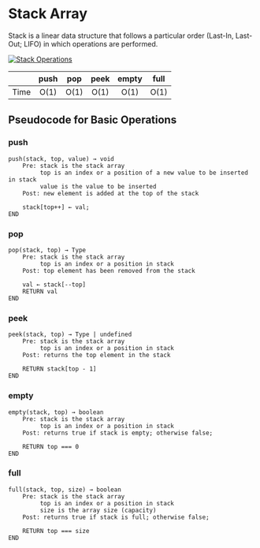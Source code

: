 # Stack Array

Stack is a linear data structure that follows a particular order (Last-In, Last-Out; LIFO) in which operations are performed.

<a href="https://www.programiz.com/dsa/stack"><img src="https://cdn.programiz.com/sites/tutorial2program/files/stack.png" title="programiz.com" alt="Stack Operations" /></a>

|      | push | pop  | peek | empty | full |
| :--: | :--: | :--: | :--: | :---: | :--: |
| Time | O(1) | O(1) | O(1) | O(1)  | O(1) |

## Pseudocode for Basic Operations

### push

```text
push(stack, top, value) → void
    Pre: stack is the stack array
         top is an index or a position of a new value to be inserted in stack
         value is the value to be inserted
    Post: new element is added at the top of the stack

    stack[top++] ← val;
END
```

### pop

```text
pop(stack, top) → Type
    Pre: stack is the stack array
         top is an index or a position in stack
    Post: top element has been removed from the stack

    val ← stack[--top]
    RETURN val
END
```

### peek

```text
peek(stack, top) → Type | undefined
    Pre: stack is the stack array
         top is an index or a position in stack
    Post: returns the top element in the stack

    RETURN stack[top - 1]
END
```

### empty

```text
empty(stack, top) → boolean
    Pre: stack is the stack array
         top is an index or a position in stack
    Post: returns true if stack is empty; otherwise false;

    RETURN top === 0
END
```

### full

```text
full(stack, top, size) → boolean
    Pre: stack is the stack array
         top is an index or a position in stack
         size is the array size (capacity)
    Post: returns true if stack is full; otherwise false;

    RETURN top === size
END
```
